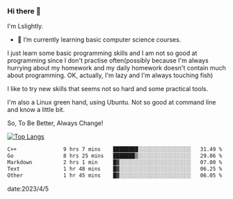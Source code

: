 ### Hi there 👋

I'm Lslightly.

- 🌱 I’m currently learning basic computer science courses.

I just learn some basic programming skills and I am not so good at programming since I don't practise often(possibly because I'm always hurrying about my homework and my daily homework doesn't contain much about programming. OK, actually, I'm lazy and I'm always touching fish)

I like to try new skills that seems not so hard and some practical tools.

I'm also a Linux green hand, using Ubuntu. Not so good at command line and know a little bit.

So, To Be Better, Always Change!

[![Top Langs](https://github-readme-stats.vercel.app/api/top-langs/?username=Lslightly&layout=compact)](https://github.com/anuraghazra/github-readme-stats)

<!--START_SECTION:waka-->

```txt
C++               9 hrs 7 mins    ████████░░░░░░░░░░░░░░░░░   31.49 %
Go                8 hrs 25 mins   ███████▒░░░░░░░░░░░░░░░░░   29.06 %
Markdown          2 hrs 1 min     █▓░░░░░░░░░░░░░░░░░░░░░░░   07.00 %
Text              1 hr 48 mins    █▓░░░░░░░░░░░░░░░░░░░░░░░   06.25 %
Other             1 hr 45 mins    █▓░░░░░░░░░░░░░░░░░░░░░░░   06.05 %
```

<!--END_SECTION:waka-->

date:2023/4/5

